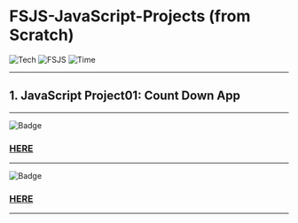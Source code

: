 # FSJS-JavaScript-Projects (from Scratch)

![Tech](https://img.shields.io/badge/Project-JavaScript-blue)
![FSJS](https://img.shields.io/badge/FSJS%20Bootcamp-Hitesh%20Choudhary-orange)
![Time](https://img.shields.io/badge/TIME%20TAKEN-1%20Hr-red)

***

## 1. JavaScript Project01: Count Down App

***

![Badge](https://img.shields.io/badge/PROJECT-REPOSITORY-green) 
### [HERE](https://github.com/RohitChandaniDE/FSJS-Count-Down-App-JavaScript-Project)

***

![Badge](https://img.shields.io/badge/PROJECT%20LINK-BELOW-lightgrey) 
### [HERE](https://fsjs-count-down-app-js-project.netlify.app/)

***

<!-- ## 2. JavaScript Project02: Basic Counter

***

![Badge](https://img.shields.io/badge/PROJECT-REPOSITORY-brightgreen) 
### [HERE](https://github.com/RohitChandaniDE/FSJS-Color-Changer-JavaScript-Project)

***

![Badge](https://img.shields.io/badge/PROJECT%20LINK-BELOW-lightgrey) 
### [HERE](https://fsjs-color-changer-javascript-project.netlify.app/)

***

## 3. JavaScript Project03: Click The Button

***

![Badge](https://img.shields.io/badge/PROJECT-REPOSITORY-yellowgreen) 
### [HERE](https://github.com/RohitChandaniDE/FSJS-Color-Changer-JavaScript-Project)

***

![Badge](https://img.shields.io/badge/PROJECT%20LINK-BELOW-lightgrey) 
### [HERE](https://fsjs-color-changer-javascript-project.netlify.app/)

***

## 4. JavaScript Project04: See What You Type

***

![Badge](https://img.shields.io/badge/PROJECT-REPOSITORY-yellow) 
### [HERE](https://github.com/RohitChandaniDE/FSJS-Color-Changer-JavaScript-Project)

***

![Badge](https://img.shields.io/badge/PROJECT%20LINK-BELOW-lightgrey) 
### [HERE](https://fsjs-color-changer-javascript-project.netlify.app/)

***

## 5. JavaScript Project05: Name Conversion

***

![Badge](https://img.shields.io/badge/PROJECT-REPOSITORY-orange) 
### [HERE](https://github.com/RohitChandaniDE/FSJS-Color-Changer-JavaScript-Project)

***

![Badge](https://img.shields.io/badge/PROJECT%20LINK-BELOW-lightgrey) 
### [HERE](https://fsjs-color-changer-javascript-project.netlify.app/)

***

## 6. JavaScript Project06: Accordion

***

![Badge](https://img.shields.io/badge/PROJECT-REPOSITORY-red) 
### [HERE](https://github.com/RohitChandaniDE/FSJS-Color-Changer-JavaScript-Project)

***

![Badge](https://img.shields.io/badge/PROJECT%20LINK-BELOW-lightgrey) 
### [HERE](https://fsjs-color-changer-javascript-project.netlify.app/)

***

## 7. JavaScript Project07: Age Calculator

***

![Badge](https://img.shields.io/badge/PROJECT-REPOSITORY-blue) 
### [HERE](https://github.com/RohitChandaniDE/FSJS-Color-Changer-JavaScript-Project)

***

![Badge](https://img.shields.io/badge/PROJECT%20LINK-BELOW-lightgrey) 
### [HERE](https://fsjs-color-changer-javascript-project.netlify.app/)

*** -->


